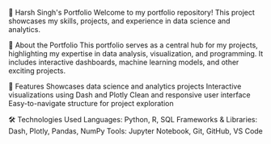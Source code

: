 🌟 Harsh Singh's Portfolio
Welcome to my portfolio repository! This project showcases my skills, projects, and experience in data science and analytics.

🚀 About the Portfolio
This portfolio serves as a central hub for my projects, highlighting my expertise in data analysis, visualization, and programming. It includes interactive dashboards, machine learning models, and other exciting projects.

📌 Features
Showcases data science and analytics projects
Interactive visualizations using Dash and Plotly
Clean and responsive user interface
Easy-to-navigate structure for project exploration

🛠️ Technologies Used
Languages: Python, R, SQL
Frameworks & Libraries: Dash, Plotly, Pandas, NumPy
Tools: Jupyter Notebook, Git, GitHub, VS Code
